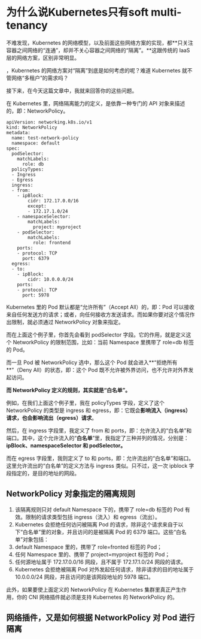 # 为什么说Kubernetes只有soft multi-tenancy

不难发现，Kubernetes 的网络模型，以及前面这些网络方案的实现，都**只关注容器之间网络的“连通”，却并不关心容器之间网络的“隔离”。**这跟传统的 IaaS 层的网络方案，区别非常明显。


，Kubernetes 的网络方案对“隔离”到底是如何考虑的呢？难道 Kubernetes 就不管网络“多租户”的需求吗？

接下来，在今天这篇文章中，我就来回答你的这些问题。

在 Kubernetes 里，网络隔离能力的定义，是依靠一种专门的 API 对象来描述的，即：NetworkPolicy。

```
apiVersion: networking.k8s.io/v1
kind: NetworkPolicy
metadata:
  name: test-network-policy
  namespace: default
spec:
  podSelector:
    matchLabels:
      role: db
  policyTypes:
  - Ingress
  - Egress
  ingress:
  - from:
    - ipBlock:
        cidr: 172.17.0.0/16
        except:
        - 172.17.1.0/24
    - namespaceSelector:
        matchLabels:
          project: myproject
    - podSelector:
        matchLabels:
          role: frontend
    ports:
    - protocol: TCP
      port: 6379
  egress:
  - to:
    - ipBlock:
        cidr: 10.0.0.0/24
    ports:
    - protocol: TCP
      port: 5978

```

Kubernetes 里的 Pod 默认都是“允许所有”（Accept All）的，即：Pod 可以接收来自任何发送方的请求；或者，向任何接收方发送请求。而如果你要对这个情况作出限制，就必须通过 NetworkPolicy 对象来指定。

而在上面这个例子里，你首先会看到 podSelector 字段。它的作用，就是定义这个 NetworkPolicy 的限制范围，比如：当前 Namespace 里携带了 role=db 标签的 Pod。

而一旦 Pod 被 NetworkPolicy 选中，那么这个 Pod 就会进入**“拒绝所有**”（Deny All）的状态，即：这个 Pod 既不允许被外界访问，也不允许对外界发起访问。

**而 NetworkPolicy 定义的规则，其实就是“白名单”。**

例如，在我们上面这个例子里，我在 policyTypes 字段，定义了这个 NetworkPolicy 的类型是 ingress 和 egress，即：它既会**影响流入（ingress）**请求，也会影响**流出（egress）请求**。

然后，在 ingress 字段里，我定义了 from 和 ports，即：允许流入的“白名单”和端口。其中，这个允许流入的“**白名单**”里，我指定了三种并列的情况，分别是：**ipBlock、namespaceSelector 和 podSelector。**

而在 egress 字段里，我则定义了 to 和 ports，即：允许流出的“白名单”和端口。这里允许流出的“白名单”的定义方法与 ingress 类似。只不过，这一次 ipblock 字段指定的，是目的地址的网段。

## NetworkPolicy 对象指定的隔离规则

1. 该隔离规则只对 default Namespace 下的，携带了 role=db 标签的 Pod 有效。限制的请求类型包括 ingress（流入）和 egress（流出）。
2. Kubernetes 会拒绝任何访问被隔离 Pod 的请求，除非这个请求来自于以下“白名单”里的对象，并且访问的是被隔离 Pod 的 6379 端口。这些“白名单”对象包括：
3. default Namespace 里的，携带了 role=fronted 标签的 Pod；
4. 任何 Namespace 里的、携带了 project=myproject 标签的 Pod；
5. 任何源地址属于 172.17.0.0/16 网段，且不属于 172.17.1.0/24 网段的请求。
6. Kubernetes 会拒绝被隔离 Pod 对外发起任何请求，除非请求的目的地址属于 10.0.0.0/24 网段，并且访问的是该网段地址的 5978 端口。

此外，如果要使上面定义的 NetworkPolicy 在 Kubernetes 集群里真正产生作用，你的 CNI 网络插件就必须是支持 Kubernetes 的 NetworkPolicy 的。

## 网络插件，又是如何根据 NetworkPolicy 对 Pod 进行隔离